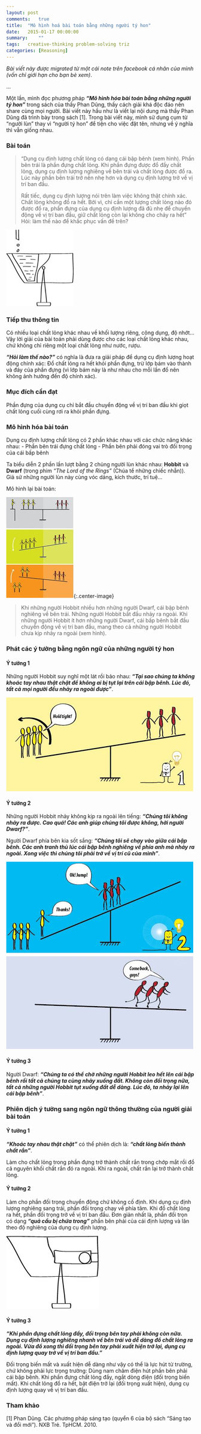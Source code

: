 ```yaml
---
layout: post
comments:	true
title:  "Mô hình hoá bài toán bằng những người tý hon"
date:   2015-01-17 00:00:00
summary:    ""
tags:   creative-thinking problem-solving triz
categories:	[Reasoning]
---
```


*Bài viết này được migrated từ một cái note trên facebook cá nhân của mình (vốn chỉ giới hạn cho bạn bè xem)*.

...

Một lần, mình đọc phương pháp ***“Mô hình hóa bài toán bằng những người tý hon”*** trong sách của thầy Phan Dũng, thấy cách giải khá độc đáo nên share cùng mọi người. Bài viết này hầu như là viết lại nội dung mà thầy Phan Dũng đã trình bày trong sách [1]. Trong bài viết này, mình sử dụng cụm từ “người lùn” thay vì “người tý hon” để tiện cho việc đặt tên, nhưng về ý nghĩa thì vẫn giống nhau.

### Bài toán

> “Dụng cụ định lượng chất lỏng có dạng cái bập bênh (xem hình). Phần bên trái là phần đựng chất lỏng. Khi phần đựng được đổ đầy chất lỏng, dụng cụ định lượng nghiêng về bên trái và chất lỏng được đổ ra. Lúc này phần bên trái trở nên nhẹ hơn và dụng cụ định lượng trở về vị trí ban đầu.
> 
> Rất tiếc, dụng cụ định lượng nói trên làm việc không thật chính xác. Chất lỏng không đổ ra hết. Bởi vì, chỉ cần một lượng chất lỏng nào đó được đổ ra, phẩn đựng của dụng cụ định lượng đã đủ nhẹ để chuyển động về vị trí ban đầu, giữ chất lỏng còn lại không cho chảy ra hết”
Hỏi: làm thế nào để khắc phục vấn đề trên?

![jpg](/assets/misc/triz_mohinhhoa_1.jpg)

### Tiếp thu thông tin

Có nhiều loại chất lỏng khác nhau về khối lượng riêng, công dụng, độ nhớt… Vậy lời giải của bài toán phải dùng được cho các loại chất lỏng khác nhau, chứ không chỉ riêng một loại chất lỏng như nước, rượu.

***“Hỏi làm thế nào?”*** có nghĩa là đưa ra giải pháp để dụng cụ định lượng hoạt động chính xác: Đổ chất lỏng ra hết khỏi phần đựng, trừ lớp bám vào thành và đáy của phần đựng (vì lớp bám này là như nhau cho mỗi lần đổ nên không ảnh hưởng đến độ chính xác).

### Mục đích cần đạt

Phần đựng của dụng cụ chỉ bắt đầu chuyển động về vị trí ban đầu khi giọt chất lỏng cuối cùng rơi ra khỏi phần đựng.

### Mô hình hóa bài toán

Dụng cụ định lượng chất lỏng có 2 phần khác nhau với các chức năng khác nhau:
	- Phần bên trái đựng chất lỏng
	- Phần bên phải đóng vai trò đối trọng của cái bấp bênh

Ta biểu diễn 2 phần lần lượt bằng 2 chủng người lùn khác nhau: **Hobbit** và **Dwarf** (trong phim *“The Lord of the Rings”* (Chúa tể những chiếc nhẫn)). Giả sử những người lùn này cùng vóc dáng, kích thước, trí tuệ…

Mô hình lại bài toán:

![jpg](/assets/misc/triz_mohinhhoa_2.jpg){:.center-image}

> Khi những người Hobbit nhiều hơn những người Dwarf, cái bập bênh nghiêng về bên trái. Những người Hobbit bắt đầu nhảy ra ngoài. Khi những người Hobbit ít hơn những người Dwarf, cái bấp bênh bắt đầu chuyển động về vị trí ban đầu, mang theo cả những người Hobbit chưa kịp nhảy ra ngoài (xem hình).

### Phát các ý tưởng bằng ngôn ngữ của những người tý hon

#### Ý tưởng 1

Những người Hobbit suy nghĩ một lát rồi bảo nhau: ***“Tại sao chúng ta không khoác tay nhau thật chặt để không ai bị tụt lại trên cái bập bênh. Lúc đó, tất cả mọi người đều nhảy ra ngoài được”***.

![jpg](/assets/misc/triz_mohinhhoa_3.jpg)

#### Ý tưởng 2

Những người Hobbit nhảy không kịp ra ngoài lên tiếng: ***“Chúng tôi không nhảy ra được. Cao quá! Các anh giúp chúng tôi được không, hỡi người Dwarf?”***.

Người Dwarf phía bên kia sốt sắng: ***“Chúng tôi sẽ chạy vào giữa cái bập bênh. Các anh tranh thủ lúc cái bập bênh nghiêng về phía anh mà nhảy ra ngoài. Xong việc thì chúng tôi phải trở về vị trí cũ của mình”***.

![jpg](/assets/misc/triz_mohinhhoa_4.jpg)

#### Ý tưởng 3

Người Dwarf: ***“Chúng ta có thể chờ những người Hobbit leo hết lên cái bập bênh rồi tất cả chúng ta cùng nhảy xuống đất. Không còn đối trọng nữa, tất cả những người Hobbit tụt xuống đất dễ dàng. Lúc đó, ta nhảy lại lên cái bập bênh”***.

### Phiên dịch ý tưởng sang ngôn ngữ thông thường của người giải bài toán

#### Ý tưởng 1

***“Khoác tay nhau thật chặt”*** có thể phiên dịch là: ***“chất lỏng biến thành chất rắn”***.

Làm cho chất lỏng trong phần đựng trở thành chất rắn trong chớp mắt rồi đổ cả nguyên khối chất rắn đó ra ngoài. Khi ra ngoài, chất rắn lại trở thành chất lỏng.

#### Ý tưởng 2

Làm cho phần đối trọng chuyển động chứ không cố định. Khi dụng cụ định lượng nghiêng sang trái, phần đối trọng chạy về phía tâm. Khi đổ chất lỏng ra hết, phần đối trọng trở về vị trí ban đầu. Đơn giản nhất là, phần đối trọn có dạng ***“quả cầu bị chứa trong”*** phần bên phải của cái định lượng và lăn theo độ nghiêng của dụng cụ định lượng.

![jpg](/assets/misc/triz_mohinhhoa_5.jpg)

#### Ý tưởng 3

***“Khi phần đựng chất lỏng đầy, đối trọng bên tay phải không còn nữa. Dụng cụ định lượng nghiêng nhanh về bên trái và dễ dàng đổ chất lỏng ra ngoài. Vừa đổ xong thì đối trọng bên tay phải xuất hiện trở lại, dụng cụ định lượng quay trở về vị trí ban đầu.”***

Đối trọng biến mất và xuất hiện dễ dàng như vậy có thể là lực hút từ trường, chứ không phải lực trọng trường: Dùng nam châm điện hút phần bên phải cái bập bênh. Khi phần đựng chất lỏng đầy, ngắt dòng điện (đối trọng biến mất). Khi chất lỏng đổ ra hết, bật điện trở lại (đối trọng xuất hiện), dụng cụ định lượng quay về vị trí ban đầu.

### Tham khảo

[1] Phan Dũng. Các phương pháp sáng tạo (quyển 6 của bộ sách “Sáng tạo và đổi mới”). NXB Trẻ. TpHCM. 2010.
